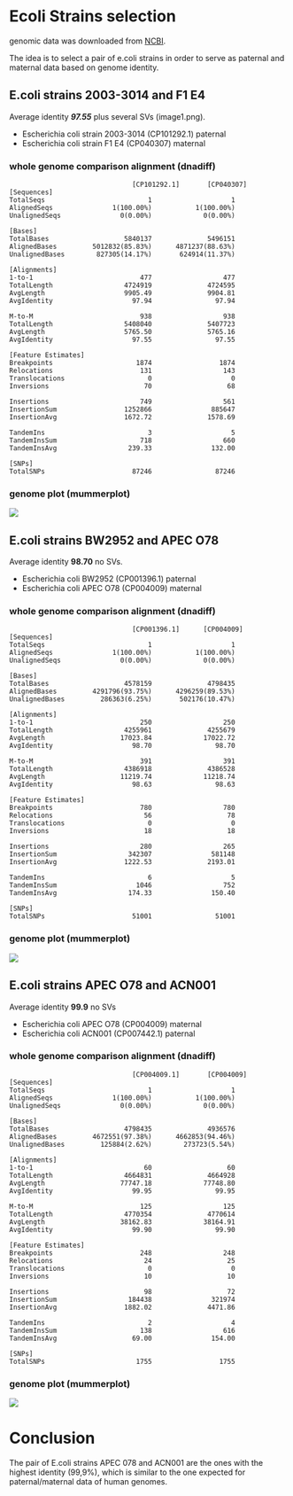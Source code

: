 # Ecoli Strains selection

genomic data was downloaded from [NCBI](https://www.ncbi.nlm.nih.gov/genome/browse#!/prokaryotes/167/). 

The idea is to select a pair of e.coli strains in order to serve as paternal and maternal data based on genome identity.

## E.coli strains 2003-3014 and F1 E4

Average identity ***97.55*** plus several SVs (image1.png).

- Escherichia coli strain 2003-3014 (CP101292.1) paternal
- Escherichia coli strain F1 E4 (CP040307) maternal

###  whole genome comparison alignment (dnadiff)

```
                               [CP101292.1]       [CP040307]
[Sequences]
TotalSeqs                          1                    1
AlignedSeqs               1(100.00%)           1(100.00%)
UnalignedSeqs               0(0.00%)             0(0.00%)

[Bases]
TotalBases                   5840137              5496151
AlignedBases         5012832(85.83%)      4871237(88.63%)
UnalignedBases        827305(14.17%)       624914(11.37%)

[Alignments]
1-to-1                           477                  477
TotalLength                  4724919              4724595
AvgLength                    9905.49              9904.81
AvgIdentity                    97.94                97.94

M-to-M                           938                  938
TotalLength                  5408040              5407723
AvgLength                    5765.50              5765.16
AvgIdentity                    97.55                97.55

[Feature Estimates]
Breakpoints                     1874                 1874
Relocations                      131                  143
Translocations                     0                    0
Inversions                        70                   68

Insertions                       749                  561
InsertionSum                 1252866               885647
InsertionAvg                 1672.72              1578.69

TandemIns                          3                    5
TandemInsSum                     718                  660
TandemInsAvg                  239.33               132.00

[SNPs]
TotalSNPs                      87246                87246
```

### genome plot (mummerplot)
![](plots/image.png)<!-- -->


## E.coli strains BW2952 and APEC O78

Average identity **98.70** no SVs.

- Escherichia coli BW2952 (CP001396.1) paternal 
- Escherichia coli APEC O78 (CP004009) maternal


###  whole genome comparison alignment (dnadiff)

```
                               [CP001396.1]      [CP004009]
[Sequences]
TotalSeqs                          1                    1
AlignedSeqs               1(100.00%)           1(100.00%)
UnalignedSeqs               0(0.00%)             0(0.00%)

[Bases]
TotalBases                   4578159              4798435
AlignedBases         4291796(93.75%)      4296259(89.53%)
UnalignedBases         286363(6.25%)       502176(10.47%)

[Alignments]
1-to-1                           250                  250
TotalLength                  4255961              4255679
AvgLength                   17023.84             17022.72
AvgIdentity                    98.70                98.70

M-to-M                           391                  391
TotalLength                  4386918              4386528
AvgLength                   11219.74             11218.74
AvgIdentity                    98.63                98.63

[Feature Estimates]
Breakpoints                      780                  780
Relocations                       56                   78
Translocations                     0                    0
Inversions                        18                   18

Insertions                       280                  265
InsertionSum                  342307               581148
InsertionAvg                 1222.53              2193.01

TandemIns                          6                    5
TandemInsSum                    1046                  752
TandemInsAvg                  174.33               150.40

[SNPs]
TotalSNPs                      51001                51001
```


### genome plot (mummerplot)
![](plots/image2.png)<!-- -->

## E.coli strains APEC O78 and ACN001 

Average identity **99.9** no SVs 

- Escherichia coli APEC O78 (CP004009) maternal
- Escherichia coli ACN001 (CP007442.1) paternal
 
 
###  whole genome comparison alignment (dnadiff)


```
                               [CP004009.1]       [CP004009]
[Sequences]
TotalSeqs                          1                    1
AlignedSeqs               1(100.00%)           1(100.00%)
UnalignedSeqs               0(0.00%)             0(0.00%)

[Bases]
TotalBases                   4798435              4936576
AlignedBases         4672551(97.38%)      4662853(94.46%)
UnalignedBases         125884(2.62%)        273723(5.54%)

[Alignments]
1-to-1                            60                   60
TotalLength                  4664831              4664928
AvgLength                   77747.18             77748.80
AvgIdentity                    99.95                99.95

M-to-M                           125                  125
TotalLength                  4770354              4770614
AvgLength                   38162.83             38164.91
AvgIdentity                    99.90                99.90

[Feature Estimates]
Breakpoints                      248                  248
Relocations                       24                   25
Translocations                     0                    0
Inversions                        10                   10

Insertions                        98                   72
InsertionSum                  184438               321974
InsertionAvg                 1882.02              4471.86

TandemIns                          2                    4
TandemInsSum                     138                  616
TandemInsAvg                   69.00               154.00

[SNPs]
TotalSNPs                       1755                 1755
```
 
 
### genome plot (mummerplot)
![](plots/image3.png)<!-- -->


# Conclusion

The pair of E.coli strains APEC 078 and ACN001 are the ones with the highest identity (99,9%), which is similar to the one expected for paternal/maternal data of human genomes.
